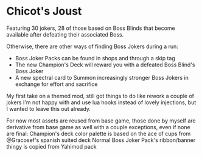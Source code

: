 # Chicot's Joust

Featuring 30 jokers, 28 of those based on Boss Blinds that become available after defeating their associated Boss.

Otherwise, there are other ways of finding Boss Jokers during a run:
- Boss Joker Packs can be found in shops and through a skip tag
- The new Champion's Deck will reward you with a defeated Boss Blind's Boss Joker
- A new spectral card to Summon increasingly stronger Boss Jokers in exchange for effort and sacrifice

My first take on a themed mod, still got things to do like rework a couple of jokers I'm not happy with and use lua hooks instead of lovely injections, but I wanted to leave this out already.

For now most assets are reused from base game, 
those done by myself are derivative from base game as well with a couple exceptions, even if none are final:
    Champion's deck color palette is based on the ace of cups from @Gracosef's spanish suited deck
    Normal Boss Joker Pack's ribbon/banner thingy is copied from Yahimod pack